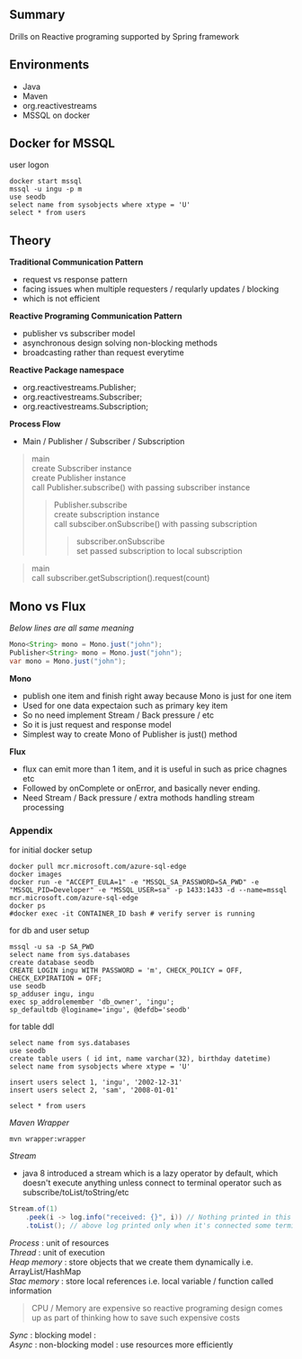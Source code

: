 ## Summary
Drills on Reactive programing supported by Spring framework

## Environments
* Java
* Maven
* org.reactivestreams
* MSSQL on docker

## Docker for MSSQL
user logon
```shell
docker start mssql
mssql -u ingu -p m
use seodb
select name from sysobjects where xtype = 'U'
select * from users
```

## Theory
**Traditional Communication Pattern**
* request vs response pattern
* facing issues when multiple requesters / reqularly updates / blocking
* which is not efficient

**Reactive Programing Communication Pattern**
* publisher vs subscriber model
* asynchronous design solving non-blocking methods
* broadcasting rather than request everytime

**Reactive Package namespace**
* org.reactivestreams.Publisher;
* org.reactivestreams.Subscriber;
* org.reactivestreams.Subscription;

**Process Flow**
* Main / Publisher / Subscriber / Subscription
> main
<br> create Subscriber instance
<br> create Publisher instance 
<br> call Publisher.subscribe() with passing subscriber instance
>> Publisher.subscribe 
<br> create subscription instance
<br> call subsciber.onSubscribe() with passing subscription
>>> subscriber.onSubscribe 
<br> set passed subscription to local subscription

>main
<br> call subscriber.getSubscription().request(count)

## Mono vs Flux
*Below lines are all same meaning*
```java
Mono<String> mono = Mono.just("john");
Publisher<String> mono = Mono.just("john");
var mono = Mono.just("john");
```
**Mono**
* publish one item and finish right away because Mono is just for one item
* Used for one data expectaion such as primary key item
* So no need implement Stream / Back pressure / etc
* So it is just request and response model
* Simplest way to create Mono of Publisher is just() method

**Flux** 
* flux can emit more than 1 item, and it is useful in such as price chagnes etc
* Followed by onComplete or onError, and basically never ending.
* Need Stream / Back pressure / extra mothods handling stream processing 

### Appendix
for initial docker setup
```shell
docker pull mcr.microsoft.com/azure-sql-edge
docker images 
docker run -e "ACCEPT_EULA=1" -e "MSSQL_SA_PASSWORD=SA_PWD" -e "MSSQL_PID=Developer" -e "MSSQL_USER=sa" -p 1433:1433 -d --name=mssql mcr.microsoft.com/azure-sql-edge
docker ps
#docker exec -it CONTAINER_ID bash # verify server is running
```
for db and user setup
```shell
mssql -u sa -p SA_PWD
select name from sys.databases
create database seodb
CREATE LOGIN ingu WITH PASSWORD = 'm', CHECK_POLICY = OFF, CHECK_EXPIRATION = OFF;
use seodb
sp_adduser ingu, ingu
exec sp_addrolemember 'db_owner', 'ingu';
sp_defaultdb @loginame='ingu', @defdb='seodb' 
```
for table ddl
```shell
select name from sys.databases
use seodb
create table users ( id int, name varchar(32), birthday datetime)
select name from sysobjects where xtype = 'U'

insert users select 1, 'ingu', '2002-12-31'
insert users select 2, 'sam', '2008-01-01'

select * from users
```

*Maven Wrapper*
```shell
mvn wrapper:wrapper
```

*Stream*
* java 8 introduced a stream which is a lazy operator by default, which doesn't execute anything unless connect to terminal operator such as subscribe/toList/toString/etc
```java
Stream.of(1)
    .peek(i -> log.info("received: {}", i)) // Nothing printed in this step
    .toList(); // above log printed only when it's connected some terminal operator 
```
*Process* : unit of resources<br>
*Thread*  : unit of execution<br>
*Heap memory* : store objects that we create them dynamically i.e. ArrayList/HashMap<br>
*Stac memory* : store local references i.e. local variable / function called information<br>
> CPU / Memory are expensive so reactive programing design comes up as part of thinking how to save such expensive costs

*Sync*  : blocking model     :<br>
*Async* : non-blocking model : use resources more efficiently<br>

 


